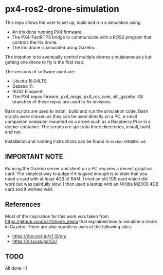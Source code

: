 # px4-ros2-drone-simulation

This repo allows the user to set up, build and run a simulation using:

* An Iris done running PX4 firmware.
* The PX4-FastRTPS bridge to communicate with a ROS2 program that controls
the Iris drone.
* The Iris drone is simulated using Gazebo.

The intention is to eventually control multiple drones simulataneously but
getting one drone to fly is the first step.

The versions of software used are:

* Ubuntu 18.04LTS.
* Gazebo 11.
* ROS2 Eloquent.
* The PX4 repos Firware, px4_msgs, px4_ros_com, sitl_gazebo.  Git branches
of these repos are used to fix revisions.

Bash scripts are used to install, build and run the simulation code. Bash
scripts were chosen as they can be used directly on a PC, a small companion
computer mounted on a drone such as a Raspberry Pi or in a docker container.
The scripts are split into three directories, install, build and run.

Installation and running instructions can be found in `docker/README.md`.

## IMPORTANT NOTE

Running the Gazebo server and client on a PC requires a decent graphics card.
The simplest way to judge if it is good enough is to state that you need a card
with at least 4GB of RAM.  I tried an old 1GB card which did work but was
painfully slow.  I then used a laptop with an NVidia M2000 4GB card and it
worked well.

## References

Most of the inspiration for this work was taken from
<https://github.com/osrf/drone_demo> that explained how to simulate a drone in
Gazebo.  There are also countless uses of the following sites:

* <https://dev.px4.io/v1.10/en/>
* <https://discuss.px4.io/>

## TODO

All done :-)
